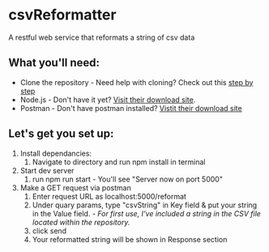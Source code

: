 # csvReformatter
A restful web service that reformats a string of csv data

## What you'll need:
* Clone the repository - Need help with cloning? Check out this [step by step](https://help.github.com/en/articles/cloning-a-repository)
* Node.js - Don't have it yet? [Visit their download site](https://nodejs.org/en/download/).
* Postman - Don't have postman installed? [Vistit their download site](https://www.getpostman.com/downloads/)


## Let's get you set up:
1. Install dependancies:
   1. Navigate to directory and run npm install in terminal
2. Start dev server
   1. run npm run start - You'll see "Server now on port 5000"
3. Make a GET request via postman
   1. Enter request URL as localhost:5000/reformat
   2. Under quary params, type "csvString" in Key field & put your string in the Value field. - *For first use, I've included a string in the CSV file located within the repository.*
   3. click send
   4. Your reformatted string will be shown in Response section

   
   


   
